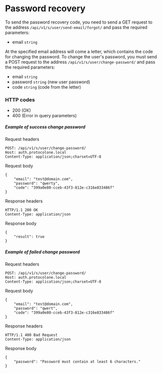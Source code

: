 Password recovery
=================

To send the password recovery code, you need to send a GET request to the address 
`/api/v1/s/user/send-email/forgot/` and pass the required parameters:
- email `string`

At the specified email address will come a letter, which contains the code for changing 
the password. To change the user's password, you must send a POST request to the address 
`/api/v1/s/user/change-password/` and pass the required parameters:
- email `string`
- password `string` (new user password)
- code `string` (code from the letter)

### HTTP codes
- 200 (ОК)
- 400 (Error in query parameters)

##### Example of success change password
Request headers

    POST: /api/v1/s/user/change-password/
    Host: auth.protocolone.local
    Content-Type: application/json;charset=UTF-8
    
Request body

    {
        "email": "test@domain.com", 
        "password": "qwerty", 
        "code": "399a0e80-cceb-43f3-812e-c316e833486f"
    }
    
Response headers

    HTTP/1.1 200 OK
    Content-Type: application/json
    
Response body

    {
        "result": true
    }

##### Example of failed change password
Request headers

    POST: /api/v1/s/user/change-password/
    Host: auth.protocolone.local
    Content-Type: application/json;charset=UTF-8
    
Request body

    {
        "email": "test@domain.com", 
        "password": "qwert", 
        "code": "399a0e80-cceb-43f3-812e-c316e833486f"
    }
    
Response headers

    HTTP/1.1 400 Bad Request
    Content-Type: application/json
    
Response body

    {
        "password": "Password must contain at least 6 characters."
    }
